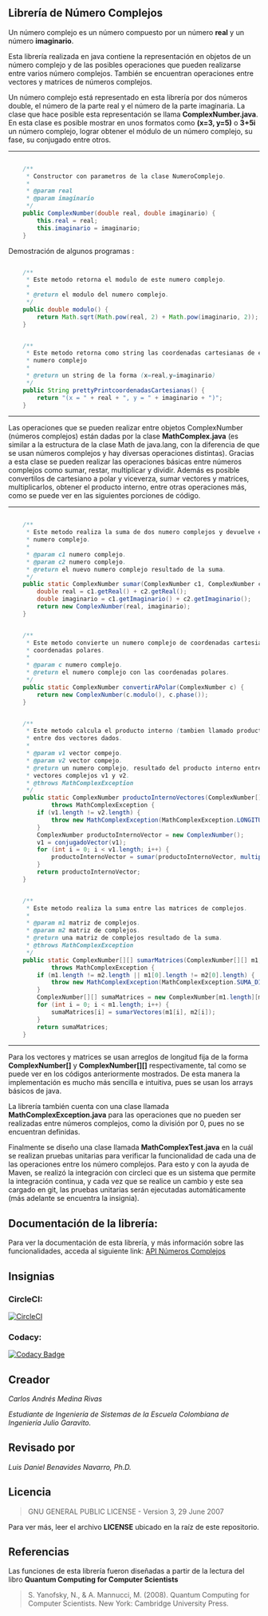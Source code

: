 ## Librería de Número Complejos

Un número complejo es un número compuesto por un número **real** y un número **imaginario**.

Esta librería realizada en java contiene la representación en objetos de un número complejo y de las posibles operaciones que pueden realizarse entre varios número complejos. También se encuentran operaciones entre vectores y matrices de números complejos.

Un número complejo está representado en esta librería por dos números double, el número de la parte real y el número de la parte imaginaria. La clase que hace posible esta representación se llama **ComplexNumber.java**. En esta clase es posible mostrar en unos formatos como **(x=3, y=5)** o **3+5i** un número complejo, lograr obtener el módulo de un número complejo, su fase, su conjugado entre otros.

---
```java

    /**
     * Constructor con parametros de la clase NumeroComplejo.
     *
     * @param real
     * @param imaginario
     */
    public ComplexNumber(double real, double imaginario) {
        this.real = real;
        this.imaginario = imaginario;
    }
```

Demostración de algunos programas
:
```java

	/**
     * Este metodo retorna el modulo de este numero complejo.
     *
     * @return el modulo del numero complejo.
     */
    public double modulo() {
        return Math.sqrt(Math.pow(real, 2) + Math.pow(imaginario, 2));
    }
```

```java

	/**
     * Este metodo retorna como string las coordenadas cartesianas de este
     * numero complejo
     *
     * @return un string de la forma (x=real,y=imaginario)
     */
    public String prettyPrintcoordenadasCartesianas() {
        return "(x = " + real + ", y = " + imaginario + ")";
    }
```

---
Las operaciones que se pueden realizar entre objetos ComplexNumber (números complejos) están dadas por la clase **MathComplex.java** (es similar a la estructura de la clase Math de java.lang, con la diferencia de que se usan números complejos y hay diversas operaciones distintas). Gracias a esta clase se pueden realizar las operaciones básicas entre números complejos como sumar, restar, multiplicar y dividir. Además es posible convertilos de cartesiano a polar y viceverza, sumar vectores y matrices, multiplicarlos, obtener el producto interno, entre otras operaciones más, como se puede ver en las siguientes porciones de código.

---
```java

	/**
     * Este metodo realiza la suma de dos numero complejos y devuelve el nuevo
     * numero complejo.
     *
     * @param c1 numero complejo.
     * @param c2 numero complejo.
     * @return el nuevo numero complejo resultado de la suma.
     */
    public static ComplexNumber sumar(ComplexNumber c1, ComplexNumber c2) {
        double real = c1.getReal() + c2.getReal();
        double imaginario = c1.getImaginario() + c2.getImaginario();
        return new ComplexNumber(real, imaginario);
    }
```

```java

	/**
     * Este metodo convierte un numero complejo de coordenadas cartesianas a
     * coordenadas polares.
     *
     * @param c numero complejo.
     * @return el numero complejo con las coordenadas polares.
     */
    public static ComplexNumber convertirAPolar(ComplexNumber c) {
        return new ComplexNumber(c.modulo(), c.phase());
    }
```

```java

	/**
     * Este metodo calcula el producto interno (tambien llamado producto punto)
     * entre dos vectores dados.
     *
     * @param v1 vector compejo.
     * @param v2 vector compejo.
     * @return un numero complejo, resultado del producto interno entre los
     * vectores complejos v1 y v2.
     * @throws MathComplexException
     */
    public static ComplexNumber productoInternoVectores(ComplexNumber[] v1, ComplexNumber[] v2)
            throws MathComplexException {
        if (v1.length != v2.length) {
            throw new MathComplexException(MathComplexException.LONGITUD_VECTORES_DIFERENTE);
        }
        ComplexNumber productoInternoVector = new ComplexNumber();
        v1 = conjugadoVector(v1);
        for (int i = 0; i < v1.length; i++) {
            productoInternoVector = sumar(productoInternoVector, multiplicar(v1[i], v2[i]));
        }
        return productoInternoVector;
    }
```

```java

	/**
     * Este metodo realiza la suma entre las matrices de complejos.
     *
     * @param m1 matriz de complejos.
     * @param m2 matriz de complejos.
     * @return una matriz de complejos resultado de la suma.
     * @throws MathComplexException
     */
    public static ComplexNumber[][] sumarMatrices(ComplexNumber[][] m1, ComplexNumber[][] m2)
            throws MathComplexException {
        if (m1.length != m2.length || m1[0].length != m2[0].length) {
            throw new MathComplexException(MathComplexException.SUMA_DIMENSION_MATRICES_DIFERENTE);
        }
        ComplexNumber[][] sumaMatrices = new ComplexNumber[m1.length][m1[0].length];
        for (int i = 0; i < m1.length; i++) {
            sumaMatrices[i] = sumarVectores(m1[i], m2[i]);
        }
        return sumaMatrices;
    }
```

---

Para los vectores y matrices se usan arreglos de longitud fija de la forma **ComplexNumber[]** y **ComplexNumber[][]** respectivamente, tal como se puede ver en los códigos anteriormente mostrados. De esta manera la implementación es mucho más sencilla e intuitiva, pues se usan los arrays básicos de java.

La librería también cuenta con una clase llamada **MathComplexException.java** para las operaciones que no pueden ser realizadas entre números complejos, como la división por 0, pues no se encuentran definidas.

Finalmente se diseño una clase llamada **MathComplexTest.java** en la cuál se realizan pruebas unitarias para verificar la funcionalidad de cada una de las operaciones entre los número complejos. Para esto y con la ayuda de Maven, se realizó la integración con circleci que es un sistema que permite la integración continua, y cada vez que se realice un cambio y este sea cargado en git, las pruebas unitarias serán ejecutadas automáticamente (más adelante se encuentra la insignia).

## Documentación de la librería:
Para ver la documentación de esta librería, y más información sobre las funcionalidades, acceda al siguiente link: [API Números Complejos](/docs/index.html)

## Insignias

### CircleCI:
[![CircleCI](https://circleci.com/gh/CarlosCL98/ComplexNumbers.svg?style=svg)](https://circleci.com/gh/CarlosCL98/ComplexNumbers)

### Codacy:
[![Codacy Badge](https://api.codacy.com/project/badge/Grade/5fd82b18fe334ac7bc0384fe0be4275c)](https://www.codacy.com/app/CarlosCL98/ComplexNumbers?utm_source=github.com&amp;utm_medium=referral&amp;utm_content=CarlosCL98/ComplexNumbers&amp;utm_campaign=Badge_Grade)

## Creador
*Carlos Andrés Medina Rivas*

*Estudiante de Ingeniería de Sistemas de la Escuela Colombiana de Ingeniería Julio Garavito.*

## Revisado por
*Luis Daniel Benavides Navarro, Ph.D.*

## Licencia
>GNU GENERAL PUBLIC LICENSE - Version 3, 29 June 2007

Para ver más, leer el archivo **LICENSE** ubicado en la raíz de este repositorio.

## Referencias
Las funciones de esta librería fueron diseñadas a partir de la lectura del libro **Quantum Computing for Computer Scientists**

> S. Yanofsky, N., & A. Mannucci, M. (2008). Quantum Computing for Computer Scientists. New York: Cambridge University Press.
